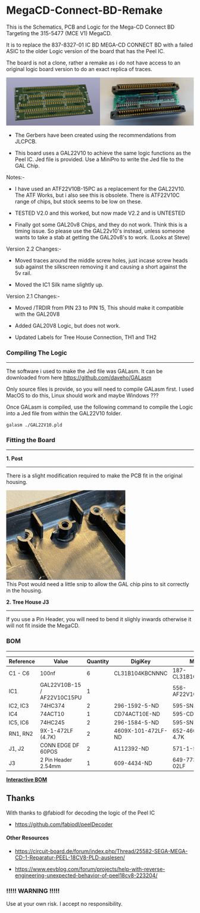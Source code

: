 # MegaCD-Connect-BD-Remake
This is the Schematics, PCB and Logic for the Mega-CD Connect BD Targeting the 315-5477 (MCE V1) MegaCD.

It is to replace the 837-8327-01 IC BD MEGA-CD CONNECT BD with a failed ASIC to the older Logic version of the board that has the Peel IC.

The board is not a clone, rather a remake as i do not have access to an original logic board version to do an exact replica of traces.

![PCB](images/PCB.png)

* The Gerbers have been created using the recommendations from JLCPCB.

* This board uses a GAL22V10 to achieve the same logic functions as the Peel IC. Jed file is provided.
  Use a MiniPro to write the Jed file to the GAL Chip.

Notes:- 

 * I have used an ATF22V10B-15PC as a replacement for the GAL22V10. The ATF Works, but i also see this is obsolete. There is ATF22V10C range of chips, but stock seems to be low on these.

 * TESTED V2.0 and this worked, but now made V2.2 and is UNTESTED
   
 * Finally got some GAL20v8 Chips, and they do not work. Think this is a timing issue. So please use the GAL22v10's instead, unless someone wants to take a stab at getting the GAL20v8's to work. (Looks at Steve)


Version 2.2 Changes:-

* Moved traces around the middle screw holes, just incase screw heads sub against the silkscreen removing it and causing a short against the 5v rail.

* Moved the IC1 Silk name slightly up.

Version 2.1 Changes:-

* Moved /TRDIR from PIN 23 to PIN 15, This should make it compatible with the GAL20V8

* Added GAL20V8 Logic, but does not work.

* Updated Labels for Tree House Connection, TH1 and TH2

### Compiling The Logic
---

The software i used to make the Jed file was GALasm. It can be downloaded from here https://github.com/daveho/GALasm

Only source files is provide, so you will need to compile GALasm first. I used MacOS to do this, Linux should work and maybe Windows ???

Once GALasm is compiled, use the following command to compile the Logic into a Jed file from within the GAL22V10 folder.

```
galasm ./GAL22V10.pld
```

### Fitting the Board
---

**1. Post**

---

There is a slight modification required to make the PCB fit in the original housing.

![PCB](images/POST.jpg)
<br>This Post would need a little snip to allow the GAL chip pins to sit correctly in the housing.

**2. Tree House J3**

---

If you use a Pin Header, you will need to bend it slighly inwards otherwise it will not fit inside the MegaCD.


### BOM

---

| Reference | Value                       | Quantity | DigiKey            | Mouser               |
|-----------|-----------------------------|----------|--------------------|----------------------|
| C1 - C6   | 100nf                       | 6        | CL31B104KBCNNNC    | 187-CL31B104KBCNNNC  |
| IC1       | GAL22V10B-15 / AF22V10C15PU | 1        |                    | 556-AF22V10C15PU     |
| IC2, IC3  | 74HC374                     | 2        | 296-1592-5-ND      | 595-SN74HC374N       |
| IC4       | 74ACT10                     | 1        | CD74ACT10E-ND      | 595-CD74ACT10E       |
| IC5, IC6  | 74HC245                     | 2        | 296-1584-5-ND      | 595-SN74HC245N       |
| RN1, RN2  | 9X-1-472LF (4.7K)           | 2        | 4609X-101-472LF-ND | 652-4609X-1LF-4.7K   |
| J1, J2    | CONN EDGE DF 60POS          | 2        | A112392-ND         | 571-1-5530841-8      |
| J3        | 2 Pin Header 2.54mm         | 1        | 609-4434-ND        | 649-77311-118-02LF   |

[**Interactive BOM**][IBOM]

## Thanks

With thanks to @fabiodl for decoding the logic of the Peel IC

* https://github.com/fabiodl/peelDecoder

#### Other Resources

* https://circuit-board.de/forum/index.php/Thread/25582-SEGA-MEGA-CD-1-Reparatur-PEEL-18CV8-PLD-auslesen/

* https://www.eevblog.com/forum/projects/help-with-reverse-engineering-unexpected-behavior-of-peel18cv8-223204/


### !!!!! WARNING !!!!!

Use at your own risk. I accept no responsibility.

[IBOM]: http://htmlpreview.github.io/?https://raw.githubusercontent.com/chris-jh/MegaCD-Connect-BD-Remake/main/bom/ibom.html
